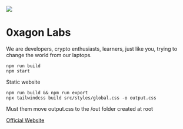 ![](https://ipfs.io/ipfs/QmNpsi4yWCnzaYukxwYJwinQSum8tkArHPWebMA3R3qK83)

# 0xagon Labs
We are developers, crypto enthusiasts, learners, just like you, trying to change the world from our laptops.

```
npm run build
npm start
```
Static website
```
npm run build && npm run export
npx tailwindcss build src/styles/global.css -o output.css
```
Must them move output.css to the /out folder created at root

[Official Website](https://0xagonlabs.com/)
